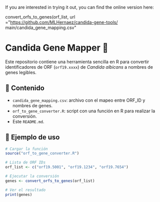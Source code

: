 If you are interested in trying it out, you can find the online version here:

convert_orfs_to_genes(orf_list, url ="https://github.com/MLHernaez/candida-gene-tools/ main/candida_gene_mapping.csv"



# Candida Gene Mapper 🧬

Este repositorio contiene una herramienta sencilla en R para convertir identificadores de ORF (`orf19.xxxx`) de *Candida albicans* a nombres de genes legibles.

## 📁 Contenido

- `candida_gene_mapping.csv`: archivo con el mapeo entre ORF_ID y nombres de genes.
- `orf_to_gene_converter.R`: script con una función en R para realizar la conversión.
- Este `README.md`.

## 🧪 Ejemplo de uso

```r
# Cargar la función
source("orf_to_gene_converter.R")

# Lista de ORF IDs
orf_list <- c("orf19.5001", "orf19.1234", "orf19.7654")

# Ejecutar la conversión
genes <- convert_orfs_to_genes(orf_list)

# Ver el resultado
print(genes)
